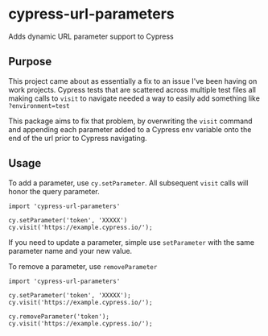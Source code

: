 # cypress-url-parameters
Adds dynamic URL parameter support to Cypress

## Purpose
This project came about as essentially a fix to an issue I've been having on work projects. Cypress tests that are scattered across multiple test files all making calls to `visit` to navigate needed a way to easily add something like `?environment=test`

This package aims to fix that problem, by overwriting the `visit` command and appending each parameter added to a Cypress env variable onto the end of the url prior to Cypress navigating.

## Usage
To add a parameter, use `cy.setParameter`. All subsequent `visit` calls will honor the query parameter.
```
import 'cypress-url-parameters'

cy.setParameter('token', 'XXXXX')
cy.visit('https://example.cypress.io/');
```

If you need to update a parameter, simple use `setParameter` with the same parameter name and your new value.

To remove a parameter, use `removeParameter`
```
import 'cypress-url-parameters'

cy.setParameter('token', 'XXXXX');
cy.visit('https://example.cypress.io/');

cy.removeParameter('token');
cy.visit('https://example.cypress.io/');
```